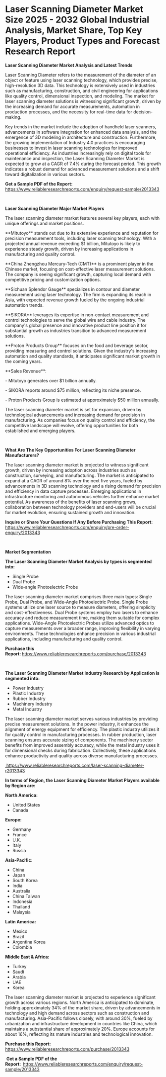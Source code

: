 <p><h1>Laser Scanning Diameter Market Size 2025 - 2032 Global Industrial Analysis, Market Share, Top Key Players, Product Types and Forecast Research Report</h1></p><p><strong>Laser Scanning Diameter Market Analysis and Latest Trends</strong></p>
<p><p>Laser Scanning Diameter refers to the measurement of the diameter of an object or feature using laser scanning technology, which provides precise, high-resolution 3D data. This technology is extensively used in industries such as manufacturing, construction, and civil engineering for applications like quality control, dimensional inspection, and modeling. The market for laser scanning diameter solutions is witnessing significant growth, driven by the increasing demand for accurate measurements, automation in production processes, and the necessity for real-time data for decision-making.</p><p>Key trends in the market include the adoption of handheld laser scanners, advancements in software integration for enhanced data analysis, and the emergence of 3D modeling in architecture and construction. Furthermore, the growing implementation of Industry 4.0 practices is encouraging businesses to invest in laser scanning technologies for improved operational efficiency. As industries increasingly rely on digital tools for maintenance and inspection, the Laser Scanning Diameter Market is expected to grow at a CAGR of 7.4% during the forecast period. This growth indicates a robust demand for advanced measurement solutions and a shift toward digitalization in various sectors.</p></p>
<p><strong>Get a Sample PDF of the Report:&nbsp;</strong> <a href="https://www.reliableresearchreports.com/enquiry/request-sample/2013343?utm_campaign=3262&utm_medium=2&utm_source=Github&utm_content=ia&utm_term=12042025&utm_id=laser-scanning-diameter">https://www.reliableresearchreports.com/enquiry/request-sample/2013343</a></p>
<p>&nbsp;</p>
<p><strong>Laser Scanning Diameter Major Market Players</strong></p>
<p><p>The laser scanning diameter market features several key players, each with unique offerings and market positions. </p><p>**Mitutoyo** stands out due to its extensive experience and reputation for precision measurement tools, including laser scanning technology. With a projected annual revenue exceeding $1 billion, Mitutoyo is likely to experience steady growth, driven by increasing applications in manufacturing and quality control.</p><p>**China Zhengzhou Mercury-Tech (CMT)** is a prominent player in the Chinese market, focusing on cost-effective laser measurement solutions. The company is seeing significant growth, capturing local demand with competitive pricing and customization options. </p><p>**Sichuan Splendor Gauge** specializes in contour and diameter measurement using laser technology. The firm is expanding its reach in Asia, with expected revenue growth fueled by the ongoing industrial automation trends. </p><p>**SIKORA** leverages its expertise in non-contact measurement and control technologies to serve the global wire and cable industry. The company's global presence and innovative product line position it for substantial growth as industries transition to advanced measurement solutions.</p><p>**Proton Products Group** focuses on the food and beverage sector, providing measuring and control solutions. Given the industry's increasing automation and quality standards, it anticipates significant market growth in the coming years.</p><p>**Sales Revenue**: </p><p>- Mitutoyo generates over $1 billion annually.</p><p>- SIKORA reports around $75 million, reflecting its niche presence.</p><p>- Proton Products Group is estimated at approximately $50 million annually.</p><p>The laser scanning diameter market is set for expansion, driven by technological advancements and increasing demand for precision in manufacturing. As companies focus on quality control and efficiency, the competitive landscape will evolve, offering opportunities for both established and emerging players.</p></p>
<p>&nbsp;</p>
<p><strong>What Are The Key Opportunities For Laser Scanning Diameter Manufacturers?</strong></p>
<p><p>The laser scanning diameter market is projected to witness significant growth, driven by increasing adoption across industries such as construction, surveying, and manufacturing. The market is anticipated to expand at a CAGR of around 8% over the next five years, fueled by advancements in 3D scanning technology and a rising demand for precision and efficiency in data capture processes. Emerging applications in infrastructure monitoring and autonomous vehicles further enhance market potential. As awareness of the benefits of laser scanning grows, collaboration between technology providers and end-users will be crucial for market evolution, ensuring sustained growth and innovation.</p></p>
<p><strong>Inquire or Share Your Questions If Any Before Purchasing This Report:</strong> <a href="https://www.reliableresearchreports.com/enquiry/pre-order-enquiry/2013343?utm_campaign=3262&utm_medium=2&utm_source=Github&utm_content=ia&utm_term=12042025&utm_id=laser-scanning-diameter">https://www.reliableresearchreports.com/enquiry/pre-order-enquiry/2013343</a></p>
<p>&nbsp;</p>
<p><strong>Market Segmentation</strong></p>
<p><strong>The Laser Scanning Diameter Market Analysis by types is segmented into:</strong></p>
<p><ul><li>Single Probe</li><li>Dual Probe</li><li>Wide-angle Photoelectric Probe</li></ul></p>
<p><p>The laser scanning diameter market comprises three main types: Single Probe, Dual Probe, and Wide-Angle Photoelectric Probe. Single Probe systems utilize one laser source to measure diameters, offering simplicity and cost-effectiveness. Dual Probe systems employ two lasers to enhance accuracy and reduce measurement time, making them suitable for complex applications. Wide-Angle Photoelectric Probes utilize advanced optics to capture measurements over a broader range, improving flexibility in varying environments. These technologies enhance precision in various industrial applications, including manufacturing and quality control.</p></p>
<p><strong>Purchase this Report:&nbsp;</strong><a href="https://www.reliableresearchreports.com/purchase/2013343?utm_campaign=3262&utm_medium=2&utm_source=Github&utm_content=ia&utm_term=12042025&utm_id=laser-scanning-diameter">https://www.reliableresearchreports.com/purchase/2013343</a></p>
<p>&nbsp;</p>
<p><strong>The Laser Scanning Diameter Market Industry Research by Application is segmented into:</strong></p>
<p><ul><li>Power Industry</li><li>Plastic Industry</li><li>Rubber Industry</li><li>Machinery Industry</li><li>Metal Industry</li></ul></p>
<p><p>The laser scanning diameter market serves various industries by providing precise measurement solutions. In the power industry, it enhances the alignment of energy equipment for efficiency. The plastic industry utilizes it for quality control in manufacturing processes. In rubber production, laser scanning ensures accurate sizing of components. The machinery sector benefits from improved assembly accuracy, while the metal industry uses it for dimensional checks during fabrication. Collectively, these applications enhance productivity and quality across diverse manufacturing processes.</p></p>
<p><a href="https://www.reliableresearchreports.com/laser-scanning-diameter-r2013343?utm_campaign=3262&utm_medium=2&utm_source=Github&utm_content=ia&utm_term=12042025&utm_id=laser-scanning-diameter">&nbsp;https://www.reliableresearchreports.com/laser-scanning-diameter-r2013343</a></p>
<p><strong>In terms of Region, the Laser Scanning Diameter Market Players available by Region are:</strong></p>
<p>
    <p> <strong> North America: </strong>
        <ul>
            <li>United States</li>
            <li>Canada</li>
        </ul>
        </p> 
    <p> <strong> Europe: </strong>
        <ul>
            <li>Germany</li>
            <li>France</li>
            <li>U.K.</li>
            <li>Italy</li>
            <li>Russia</li>
        </ul>
        </p> 
    <p> <strong> Asia-Pacific: </strong>
        <ul>
            <li>China</li>
            <li>Japan</li>
            <li>South Korea</li>
            <li>India</li>
            <li>Australia</li>
            <li>China Taiwan</li>
            <li>Indonesia</li>
            <li>Thailand</li>
            <li>Malaysia</li>
        </ul>
        </p> 
    <p> <strong> Latin America: </strong>
        <ul>
            <li>Mexico</li>
            <li>Brazil</li>
            <li>Argentina Korea</li>
            <li>Colombia</li>
        </ul>
        </p> 
    <p> <strong> Middle East & Africa: </strong>
        <ul>
            <li>Turkey</li>
            <li>Saudi</li>
            <li>Arabia</li>
            <li>UAE</li>
            <li>Korea</li>
        </ul>
    </p>
    </p>
<p><p>The laser scanning diameter market is projected to experience significant growth across various regions. North America is anticipated to dominate, holding approximately 34% of the market share, driven by advancements in technology and high demand across sectors such as construction and manufacturing. Asia-Pacific follows closely, with around 30%, fueled by urbanization and infrastructure development in countries like China, which maintains a substantial share of approximately 20%. Europe accounts for about 16%, reflecting its mature industries and technological innovation.</p></p>
<p><strong>Purchase this Report: </strong><a href="https://www.reliableresearchreports.com/purchase/2013343?utm_campaign=3262&utm_medium=2&utm_source=Github&utm_content=ia&utm_term=12042025&utm_id=laser-scanning-diameter">https://www.reliableresearchreports.com/purchase/2013343</a></p>
<p>&nbsp;<strong>Get a Sample PDF of the Report:&nbsp;&nbsp;</strong><a href="https://www.reliableresearchreports.com/enquiry/request-sample/2013343?utm_campaign=3262&utm_medium=2&utm_source=Github&utm_content=ia&utm_term=12042025&utm_id=laser-scanning-diameter">https://www.reliableresearchreports.com/enquiry/request-sample/2013343</a></p>
<p><strong></strong></p>
<p><p></p><p></p><p></p></p>